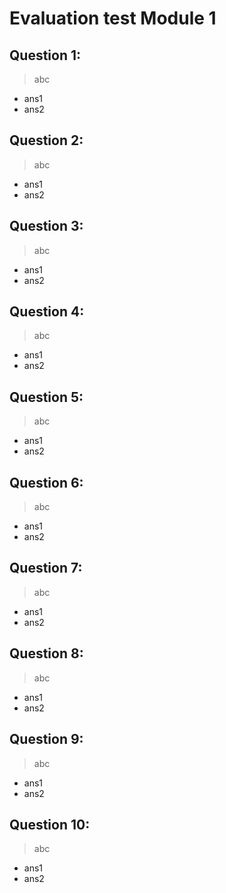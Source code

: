 # Evaluation test Module 1

## Question 1:
> abc

- ans1
- ans2

## Question 2:
> abc

- ans1
- ans2

## Question 3:
> abc

- ans1
- ans2

## Question 4:
> abc

- ans1
- ans2

## Question 5:
> abc

- ans1
- ans2

## Question 6:
> abc

- ans1
- ans2

## Question 7:
> abc

- ans1
- ans2

## Question 8:
> abc

- ans1
- ans2

## Question 9:
> abc

- ans1
- ans2

## Question 10:
> abc

- ans1
- ans2

